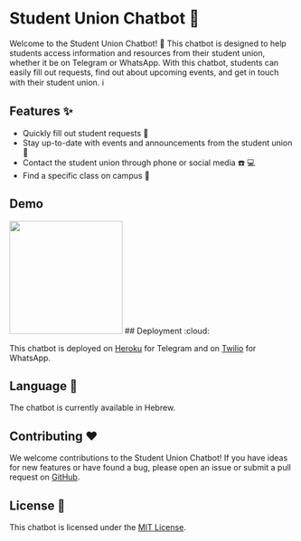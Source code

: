 # Student Union Chatbot :rocket:

Welcome to the Student Union Chatbot! :wave: This chatbot is designed to help students access information and resources from their student union, whether it be on Telegram or WhatsApp. With this chatbot, students can easily fill out requests, find out about upcoming events, and get in touch with their student union. :information_source:

## Features :sparkles:

- Quickly fill out student requests :memo:
- Stay up-to-date with events and announcements from the student union :calendar:
- Contact the student union through phone or social media :phone: :computer:
- Find a specific class on campus :school:

## Demo

<img src="https://i.imgur.com/sFvdZh2.gif" width="200" height="200">
## Deployment :cloud:

This chatbot is deployed on [Heroku](https://www.heroku.com/) for Telegram and on [Twilio](https://www.twilio.com/) for WhatsApp.

## Language :speech_balloon:

The chatbot is currently available in Hebrew.

## Contributing :heart:

We welcome contributions to the Student Union Chatbot! If you have ideas for new features or have found a bug, please open an issue or submit a pull request on [GitHub](https://github.com/).

## License :book:

This chatbot is licensed under the [MIT License](LICENSE).
